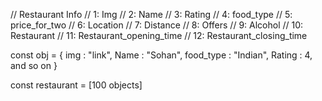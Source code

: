 
// Restaurant Info
// 1: Img
// 2: Name 
// 3: Rating 
// 4: food_type 
// 5: price_for_two
// 6: Location 
// 7: Distance
// 8: Offers 
// 9: Alcohol
// 10: Restaurant
// 11: Restaurant_opening_time
// 12: Restaurant_closing_time

const obj = {
    img : "link",
    Name : "Sohan",
    food_type : "Indian",
    Rating : 4,
    and so on
}

const restaurant = [100 objects]
